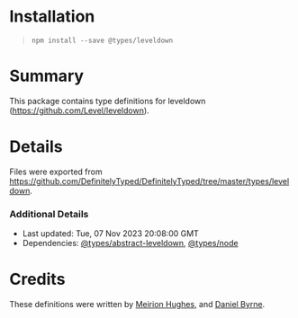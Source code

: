 # Installation
> `npm install --save @types/leveldown`

# Summary
This package contains type definitions for leveldown (https://github.com/Level/leveldown).

# Details
Files were exported from https://github.com/DefinitelyTyped/DefinitelyTyped/tree/master/types/leveldown.

### Additional Details
 * Last updated: Tue, 07 Nov 2023 20:08:00 GMT
 * Dependencies: [@types/abstract-leveldown](https://npmjs.com/package/@types/abstract-leveldown), [@types/node](https://npmjs.com/package/@types/node)

# Credits
These definitions were written by [Meirion Hughes](https://github.com/MeirionHughes), and [Daniel Byrne](https://github.com/danwbyrne).
